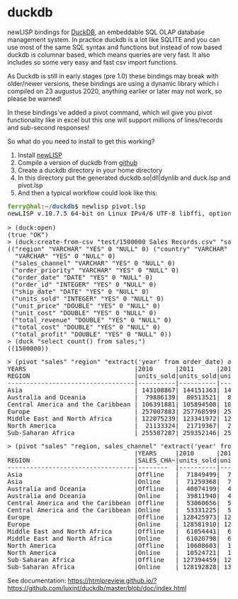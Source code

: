 # duckdb
newLISP bindings for [DuckDB](https://duckdb.org/), an embeddable SQL OLAP database management system.
In practice duckdb is a lot like SQLITE and you can use most of the same SQL syntax and functions but instead 
of row based duckdb is columnar based, which means queries are very fast. It also includes so some very easy and fast csv
import functions.

As Duckdb is still in early stages (pre 1.0) these bindings may break with older/newer versions, these bindings are using a dynamic library which i compiled on 23 augustus 2020, anything earlier or later may not work, so please be warned!

In these bindings've added a pivot command, which wil give you pivot functionality like in excel but this one will support millions of lines/records and sub-second responses!

So what do you need to install to get this working?
  1. Install [newLISP](http://www.newlisp.org/)
  2. Compile a version of duckdb from [github](https://github.com/cwida/duckdb)
  3. Create a duckdb directory in your home directory
  4. In this directory put the generated duckdb.so|dll|dynlib and duck.lsp and pivot.lsp 
  5. And then a typical workflow could look like this:

<pre><font color="#4E9A06"><b>ferry@hal</b></font>:<font color="#3465A4"><b>~/duckdb</b></font>$ newlisp pivot.lsp
newLISP v.10.7.5 64-bit on Linux IPv4/6 UTF-8 libffi, options: newlisp -h

&gt; (duck:open)
(true &quot;OK&quot;)
&gt; (duck:create-from-csv &quot;test/1500000 Sales Records.csv&quot; &quot;sales&quot; &quot;%m/%d/%Y&quot;)
((&quot;region&quot; &quot;VARCHAR&quot; &quot;YES&quot; 0 &quot;NULL&quot; 0) (&quot;country&quot; &quot;VARCHAR&quot; &quot;YES&quot; 0 &quot;NULL&quot; 0) (&quot;item_type&quot; 
  &quot;VARCHAR&quot; &quot;YES&quot; 0 &quot;NULL&quot; 0) 
 (&quot;sales_channel&quot; &quot;VARCHAR&quot; &quot;YES&quot; 0 &quot;NULL&quot; 0) 
 (&quot;order_priority&quot; &quot;VARCHAR&quot; &quot;YES&quot; 0 &quot;NULL&quot; 0) 
 (&quot;order_date&quot; &quot;DATE&quot; &quot;YES&quot; 0 &quot;NULL&quot; 0) 
 (&quot;order_id&quot; &quot;INTEGER&quot; &quot;YES&quot; 0 &quot;NULL&quot; 0) 
 (&quot;ship_date&quot; &quot;DATE&quot; &quot;YES&quot; 0 &quot;NULL&quot; 0) 
 (&quot;units_sold&quot; &quot;INTEGER&quot; &quot;YES&quot; 0 &quot;NULL&quot; 0) 
 (&quot;unit_price&quot; &quot;DOUBLE&quot; &quot;YES&quot; 0 &quot;NULL&quot; 0) 
 (&quot;unit_cost&quot; &quot;DOUBLE&quot; &quot;YES&quot; 0 &quot;NULL&quot; 0) 
 (&quot;total_revenue&quot; &quot;DOUBLE&quot; &quot;YES&quot; 0 &quot;NULL&quot; 0) 
 (&quot;total_cost&quot; &quot;DOUBLE&quot; &quot;YES&quot; 0 &quot;NULL&quot; 0) 
 (&quot;total_profit&quot; &quot;DOUBLE&quot; &quot;YES&quot; 0 &quot;NULL&quot; 0))
&gt; (duck &quot;select count() from sales;&quot;)
((1500000))
</pre>
<pre>&gt; (pivot &quot;sales&quot; &quot;region&quot; &quot;extract(&apos;year&apos; from order_date) as years&quot; &quot;units_sold&quot;)
YEARS                             |2010      |2011      |2012      |2013      |2014      |2015      |2016      |2017      |
REGION                            |units_sold|units_sold|units_sold|units_sold|units_sold|units_sold|units_sold|units_sold|
----------------------------------|----------|----------|----------|----------|----------|----------|----------|----------|
Asia                              | 143108867| 144151363| 144056421| 144659827| 144526441| 143276852| 146157279|  82659712|
Australia and Oceania             |  79886139|  80513521|  80437191|  80222621|  80035617|  79764882|  80155091|  46454749|
Central America and the Caribbean | 106391881| 105894508| 106125653| 106848982| 107398757| 107169289| 108682856|  61384143|
Europe                            | 257007883| 257768599| 256568200| 256433824| 256406459| 255806024| 257859106| 148537245|
Middle East and North Africa      | 122075239| 123341972| 123378290| 122680952| 124153381| 122746716| 123226768|  70114453|
North America                     |  21133324|  21719367|  21599898|  21194547|  21768204|  21078386|  21241773|  12632536|
Sub-Saharan Africa                | 255587287| 259352146| 258053384| 257379228| 255098022| 257288632| 258149122| 147613392|
</pre>

<pre>&gt; (pivot &quot;sales&quot; &quot;region, sales_channel&quot; &quot;extract(&apos;year&apos; from order_date) as years&quot; &quot;units_sold&quot;)
                                  |YEARS     |2010      |2011      |2012      |2013      |2014      |2015      |2016      |2017      |
REGION                            |SALES_CHA~|units_sold|units_sold|units_sold|units_sold|units_sold|units_sold|units_sold|units_sold|
----------------------------------|--------  |----------|----------|----------|----------|----------|----------|----------|----------|
Asia                              |Offline   |  71849499|  72271072|  71982412|  72224430|  72353319|  71311186|  72848762|  41148383|
Asia                              |Online    |  71259368|  71880291|  72074009|  72435397|  72173122|  71965666|  73308517|  41511329|
Australia and Oceania             |Offline   |  40074199|  40444915|  39871606|  40094937|  40136724|  39832833|  40031137|  23131826|
Australia and Oceania             |Online    |  39811940|  40068606|  40565585|  40127684|  39898893|  39932049|  40123954|  23322923|
Central America and the Caribbean |Offline   |  53060656|  52986214|  53647237|  53568939|  53914516|  53756254|  54563176|  30885820|
Central America and the Caribbean |Online    |  53331225|  52908294|  52478416|  53280043|  53484241|  53413035|  54119680|  30498323|
Europe                            |Offline   | 128425973| 128546389| 127830278| 127462710| 128176022| 127713682| 129213893|  73974230|
Europe                            |Online    | 128581910| 129222210| 128737922| 128971114| 128230437| 128092342| 128645213|  74563015|
Middle East and North Africa      |Offline   |  61054441|  61962155|  61971027|  61373209|  62187601|  61780464|  62060783|  35025158|
Middle East and North Africa      |Online    |  61020798|  61379817|  61407263|  61307743|  61965780|  60966252|  61165985|  35089295|
North America                     |Offline   |  10608603|  10940663|  11138559|  10486526|  10919345|  10632216|  10546544|   6290339|
North America                     |Online    |  10524721|  10778704|  10461339|  10708021|  10848859|  10446170|  10695229|   6342197|
Sub-Saharan Africa                |Offline   | 127394459| 129287908| 129838757| 128773796| 127457601| 128866360| 129136252|  73606900|
Sub-Saharan Africa                |Online    | 128192828| 130064238| 128214627| 128605432| 127640421| 128422272| 129012870|  74006492|
</pre>




See documentation: https://htmlpreview.github.io/?https://github.com/luxint/duckdb/master/blob/doc/index.html

